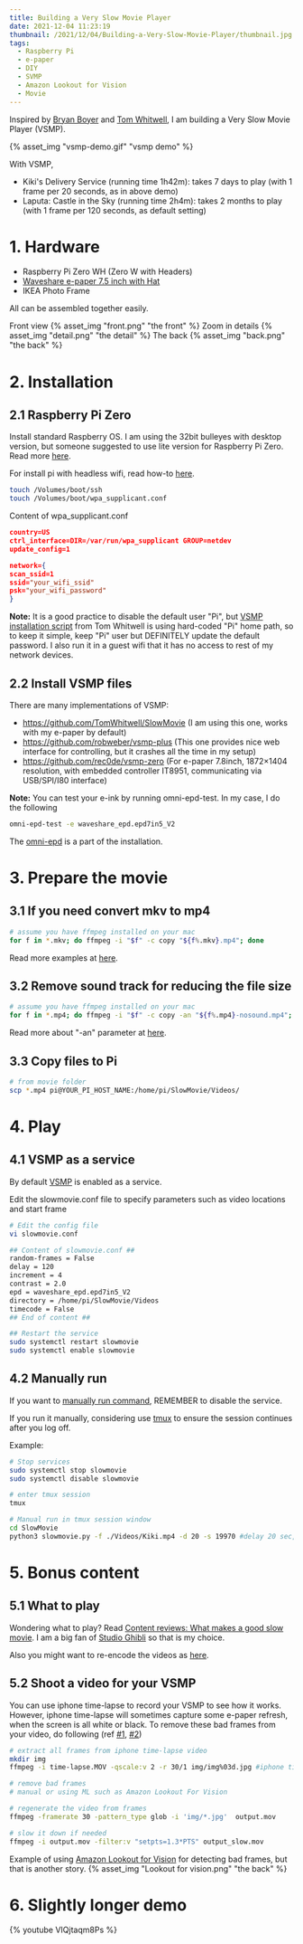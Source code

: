 ```yaml
---
title: Building a Very Slow Movie Player
date: 2021-12-04 11:23:19
thumbnail: /2021/12/04/Building-a-Very-Slow-Movie-Player/thumbnail.jpg
tags:
  - Raspberry Pi
  - e-paper
  - DIY
  - SVMP
  - Amazon Lookout for Vision
  - Movie
---
```

Inspired by [Bryan Boyer](https://medium.com/s/story/very-slow-movie-player-499f76c48b62) and [Tom Whitwell](https://debugger.medium.com/how-to-build-a-very-slow-movie-player-in-2020-c5745052e4e4), I am building a Very Slow Movie Player (VSMP).

{% asset_img "vsmp-demo.gif" "vsmp demo" %}

With VSMP, 
- Kiki's Delivery Service (running time 1h42m): takes 7 days to play (with 1 frame per 20 seconds, as in above demo)
- Laputa: Castle in the Sky (running time 2h4m): takes 2 months to play (with 1 frame per 120 seconds, as default setting)

<!-- more -->
# 1. Hardware
- Raspberry Pi Zero WH (Zero W with Headers)
- [Waveshare e-paper 7.5 inch with Hat](https://www.waveshare.net/wiki/7.5inch_e-Paper_HAT)
- IKEA Photo Frame

All can be assembled together easily.

Front view
{% asset_img "front.png" "the front" %}
Zoom in details
{% asset_img "detail.png" "the detail" %}
The back
{% asset_img "back.png" "the back" %}




# 2. Installation
## 2.1 Raspberry Pi Zero
Install standard Raspberry OS. I am using the 32bit bulleyes with desktop version, but someone suggested to use lite version for Raspberry Pi Zero. Read more [here](https://github.com/TomWhitwell/SlowMovie/wiki/Hardware).

For install pi with headless wifi, read how-to [here](https://desertbot.io/blog/headless-raspberry-pi-zero-w-2-ssh-wifi-setup-mac-windows-10-steps).
```bash
touch /Volumes/boot/ssh
touch /Volumes/boot/wpa_supplicant.conf
```
Content of wpa_supplicant.conf
```json
country=US
ctrl_interface=DIR=/var/run/wpa_supplicant GROUP=netdev
update_config=1

network={
scan_ssid=1
ssid="your_wifi_ssid"
psk="your_wifi_password"
}
```
**Note:** It is a good practice to disable the default user "Pi", but [VSMP installation script](https://github.com/TomWhitwell/SlowMovie) from Tom Whitwell is using hard-coded "Pi" home path, so to keep it simple, keep "Pi" user but DEFINITELY update the default password. I also run it in a guest wifi that it has no access to rest of my network devices. 

## 2.2 Install VSMP files
There are many implementations of VSMP:
- https://github.com/TomWhitwell/SlowMovie (I am using this one, works with my e-paper by default)
- https://github.com/robweber/vsmp-plus (This one provides nice web interface for controlling, but it crashes all the time in my setup)
- https://github.com/rec0de/vsmp-zero (For e-paper 7.8inch, 1872×1404 resolution, with embedded controller IT8951, communicating via USB/SPI/I80 interface)

**Note:** You can test your e-ink by running omni-epd-test. In my case, I do the following
```bash
omni-epd-test -e waveshare_epd.epd7in5_V2
```
The [omni-epd](https://github.com/robweber/omni-epd#displays-implemented) is a part of the installation.

# 3. Prepare the movie
## 3.1 If you need convert mkv to mp4
```bash
# assume you have ffmpeg installed on your mac
for f in *.mkv; do ffmpeg -i "$f" -c copy "${f%.mkv}.mp4"; done
```
Read more examples at [here](https://gist.github.com/jamesmacwhite/58aebfe4a82bb8d645a797a1ba975132).

## 3.2 Remove sound track for reducing the file size
```bash
# assume you have ffmpeg installed on your mac
for f in *.mp4; do ffmpeg -i "$f" -c copy -an "${f%.mp4}-nosound.mp4"; done
```
Read more about "-an" parameter at [here](https://superuser.com/questions/268985/remove-audio-from-video-file-with-ffmpeg).

## 3.3 Copy files to Pi
```bash
# from movie folder
scp *.mp4 pi@YOUR_PI_HOST_NAME:/home/pi/SlowMovie/Videos/
```

# 4. Play
## 4.1 VSMP as a service
By default [VSMP](https://github.com/TomWhitwell/SlowMovie/wiki/Content-reviews:-What-makes-a-good-slow-movie%3F) is enabled as a service. 

Edit the slowmovie.conf file to specify parameters such as video locations and start frame
```bash
# Edit the config file
vi slowmovie.conf

## Content of slowmovie.conf ##
random-frames = False
delay = 120
increment = 4
contrast = 2.0
epd = waveshare_epd.epd7in5_V2
directory = /home/pi/SlowMovie/Videos
timecode = False
## End of content ##

## Restart the service
sudo systemctl restart slowmovie
sudo systemctl enable slowmovie
```

## 4.2 Manually run
If you want to [manually run command](https://github.com/TomWhitwell/SlowMovie#running-from-the-shell), REMEMBER to disable the service.

If you run it manually, considering use [tmux](https://www.hamvocke.com/blog/a-quick-and-easy-guide-to-tmux/) to ensure the session continues after you log off.

Example:
```bash
# Stop services
sudo systemctl stop slowmovie
sudo systemctl disable slowmovie

# enter tmux session
tmux

# Manual run in tmux session window
cd SlowMovie
python3 slowmovie.py -f ./Videos/Kiki.mp4 -d 20 -s 19970 #delay 20 sec, start from 19970 frame
```

# 5. Bonus content
## 5.1 What to play
Wondering what to play? Read [Content reviews: What makes a good slow movie](https://github.com/TomWhitwell/SlowMovie/wiki/Content-reviews:-What-makes-a-good-slow-movie%3F). I am a big fan of [Studio Ghibli](https://www.ghibli.jp/) so that is my choice. 

Also you might want to re-encode the videos as [here](https://github.com/TomWhitwell/SlowMovie/wiki/Preparing-Video-Files).

## 5.2 Shoot a video for your VSMP
You can use iphone time-lapse to record your VSMP to see how it works. However, iphone time-lapse will sometimes capture some e-paper refresh, when the screen is all white or black. To remove these bad frames from your video, do following (ref [#1](https://gist.github.com/loretoparisi/a9277b2eb4425809066c380fed395ab3), [#2](https://stackoverflow.com/questions/10225403/how-can-i-extract-a-good-quality-jpeg-image-from-a-video-file-with-ffmpeg))
```bash
# extract all frames from iphone time-lapse video
mkdir img
ffmpeg -i time-lapse.MOV -qscale:v 2 -r 30/1 img/img%03d.jpg #iphone time-lapse video is 30 fps, second best output img quality

# remove bad frames
# manual or using ML such as Amazon Lookout For Vision

# regenerate the video from frames
ffmpeg -framerate 30 -pattern_type glob -i 'img/*.jpg'  output.mov

# slow it down if needed
ffmpeg -i output.mov -filter:v "setpts=1.3*PTS" output_slow.mov
```

Example of using [Amazon Lookout for Vision](https://aws.amazon.com/lookout-for-vision/) for detecting bad frames, but that is another story.
{% asset_img "Lookout for vision.png" "the back" %}

# 6. Slightly longer demo
{% youtube VIQjtaqm8Ps %}

